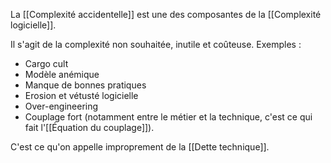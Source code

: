 La [[Complexité accidentelle]] est une des composantes de la [[Complexité logicielle]].

Il s'agit de la complexité non souhaitée, inutile et coûteuse.
Exemples :
- Cargo cult
- Modèle anémique
- Manque de bonnes pratiques
- Erosion et vétusté logicielle
- Over-engineering
- Couplage fort (notamment entre le métier et la  technique, c'est ce qui fait l'[[Équation du couplage]]).

C'est ce qu'on appelle improprement de la [[Dette technique]].